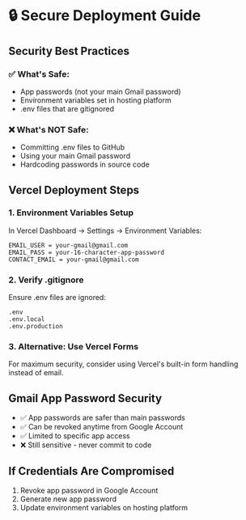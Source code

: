 # 🔒 Secure Deployment Guide

## Security Best Practices

### ✅ What's Safe:
- App passwords (not your main Gmail password)
- Environment variables set in hosting platform
- .env files that are gitignored

### ❌ What's NOT Safe:
- Committing .env files to GitHub
- Using your main Gmail password
- Hardcoding passwords in source code

## Vercel Deployment Steps

### 1. Environment Variables Setup
In Vercel Dashboard → Settings → Environment Variables:
```
EMAIL_USER = your-gmail@gmail.com
EMAIL_PASS = your-16-character-app-password
CONTACT_EMAIL = your-gmail@gmail.com
```

### 2. Verify .gitignore
Ensure .env files are ignored:
```
.env
.env.local
.env.production
```

### 3. Alternative: Use Vercel Forms
For maximum security, consider using Vercel's built-in form handling instead of email.

## Gmail App Password Security
- ✅ App passwords are safer than main passwords
- ✅ Can be revoked anytime from Google Account
- ✅ Limited to specific app access
- ❌ Still sensitive - never commit to code

## If Credentials Are Compromised
1. Revoke app password in Google Account
2. Generate new app password
3. Update environment variables on hosting platform